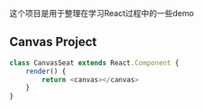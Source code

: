 这个项目是用于整理在学习React过程中的一些demo

## Canvas Project
``` javascript
class CanvasSeat extends React.Component {
    render() {
        return <canvas></canvas>
    }
}
```